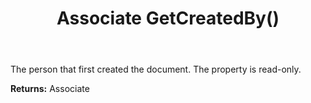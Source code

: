 ﻿---
uid: crmscript_ref_NSBlobEntity_GetCreatedBy
title: Associate GetCreatedBy()
intellisense: NSBlobEntity.GetCreatedBy
keywords: NSBlobEntity, GetCreatedBy
so.topic: reference
---

The person that first created the document. The property is read-only.

**Returns:** Associate


